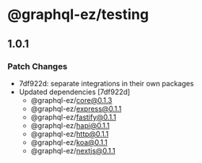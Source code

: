 # @graphql-ez/testing

## 1.0.1
### Patch Changes

- 7df922d: separate integrations in their own packages
- Updated dependencies [7df922d]
  - @graphql-ez/core@0.1.3
  - @graphql-ez/express@0.1.1
  - @graphql-ez/fastify@0.1.1
  - @graphql-ez/hapi@0.1.1
  - @graphql-ez/http@0.1.1
  - @graphql-ez/koa@0.1.1
  - @graphql-ez/nextjs@0.1.1
